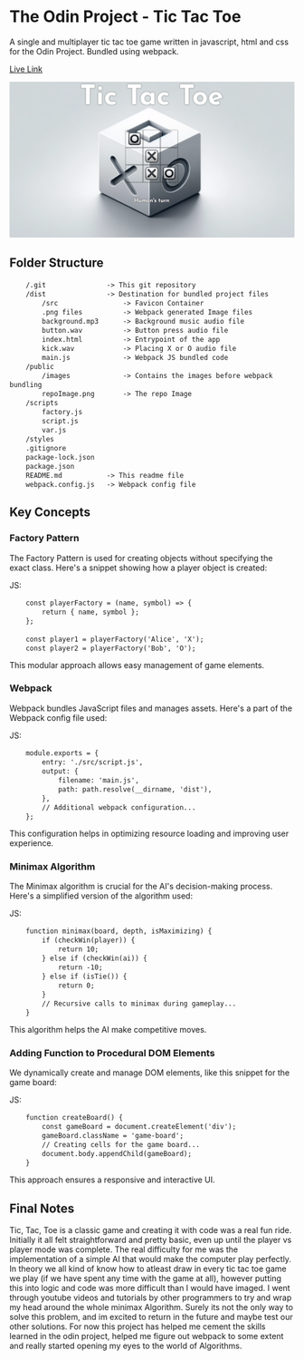 # The Odin Project - Tic Tac Toe

A single and multiplayer tic tac toe game written in javascript, html and css for the Odin Project. Bundled using webpack.

[Live Link](https://antonharbers.github.io/Tic-Tac-Toe/)

![Screenshot of Game](/public/repoImage.png)

## Folder Structure

```
    /.git               -> This git repository
    /dist               -> Destination for bundled project files
        /src                -> Favicon Container
        .png files          -> Webpack generated Image files
        background.mp3      -> Background music audio file
        button.wav          -> Button press audio file
        index.html          -> Entrypoint of the app
        kick.wav            -> Placing X or O audio file
        main.js             -> Webpack JS bundled code
    /public
        /images             -> Contains the images before webpack bundling
        repoImage.png       -> The repo Image
    /scripts
        factory.js
        script.js
        var.js
    /styles
    .gitignore
    package-lock.json
    package.json
    README.md           -> This readme file
    webpack.config.js   -> Webpack config file

```

## Key Concepts

### Factory Pattern

The Factory Pattern is used for creating objects without specifying the exact class. Here's a snippet showing how a player object is created:

JS:

```
    const playerFactory = (name, symbol) => {
        return { name, symbol };
    };

    const player1 = playerFactory('Alice', 'X');
    const player2 = playerFactory('Bob', 'O');
```

This modular approach allows easy management of game elements.

### Webpack

Webpack bundles JavaScript files and manages assets. Here's a part of the Webpack config file used:

JS:

```
    module.exports = {
        entry: './src/script.js',
        output: {
            filename: 'main.js',
            path: path.resolve(__dirname, 'dist'),
        },
        // Additional webpack configuration...
    };
```

This configuration helps in optimizing resource loading and improving user experience.

### Minimax Algorithm

The Minimax algorithm is crucial for the AI's decision-making process. Here's a simplified version of the algorithm used:

JS:

```
    function minimax(board, depth, isMaximizing) {
        if (checkWin(player)) {
            return 10;
        } else if (checkWin(ai)) {
            return -10;
        } else if (isTie()) {
            return 0;
        }
        // Recursive calls to minimax during gameplay...
    }
```

This algorithm helps the AI make competitive moves.

### Adding Function to Procedural DOM Elements

We dynamically create and manage DOM elements, like this snippet for the game board:

JS:

```
    function createBoard() {
        const gameBoard = document.createElement('div');
        gameBoard.className = 'game-board';
        // Creating cells for the game board...
        document.body.appendChild(gameBoard);
    }
```

This approach ensures a responsive and interactive UI.

## Final Notes

Tic, Tac, Toe is a classic game and creating it with code was a real fun ride. Initially it all felt straightforward and pretty basic, even up until the player vs player mode was complete. The real difficulty for me was the implementation of a simple AI that would make the computer play perfectly. In theory we all kind of know how to atleast draw in every tic tac toe game we play (if we have spent any time with the game at all), however putting this into logic and code was more difficult than I would have imaged. I went through youtube videos and tutorials by other programmers to try and wrap my head around the whole minimax Algorithm. Surely its not the only way to solve this problem, and im excited to return in the future and maybe test our other solutions. For now this project has helped me cement the skills learned in the odin project, helped me figure out webpack to some extent and really started opening my eyes to the world of Algorithms.
